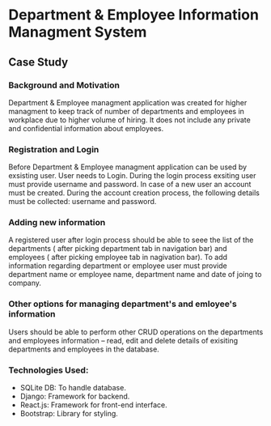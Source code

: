 # Department & Employee Information Managment System

## Case Study

### Background and Motivation

Department & Employee managment application was created for higher managment to keep track of number of departments and employees in workplace due to higher volume of hiring. It does not include any private and confidential information about employees.

### Registration and Login

Before Department & Employee managment application can be used by exsisting user. User needs to Login. During the login process exsiting user must provide username and password. In case of a new user an account must be created. During the account creation process, the following details must be collected: username and password.

### Adding new information

A registered user after login process should be able to seee the list of the departments ( after picking department tab in navigation bar) and employees ( after picking employee tab in nagivation bar). To add information regarding department or employee user must provide department name or employee name, department name and date of joing to company.

### Other options for managing department's and emloyee's information

Users should be able to perform other CRUD operations on the departments and employees information
– read, edit and delete details of exisiting departments and employees in the database.

### Technologies Used:

- SQLite DB: To handle database.
- Django: Framework for backend.
- React.js: Framework for front-end interface.
- Bootstrap: Library for styling.
